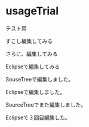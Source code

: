 # usageTrial
テスト用

すこし編集してみる

さらに、編集してみる

Eclipseで編集してみる

SouseTreeで編集しました。


Eclipseで編集しました。

SourceTreeでまた編集しました。

Eclipseで３回目編集した。